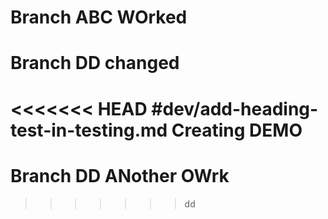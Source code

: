 # Branch ABC WOrked

# Branch DD changed

<<<<<<< HEAD
#dev/add-heading-test-in-testing.md Creating DEMO
=======
# Branch DD ANother OWrk
>>>>>>> dd
